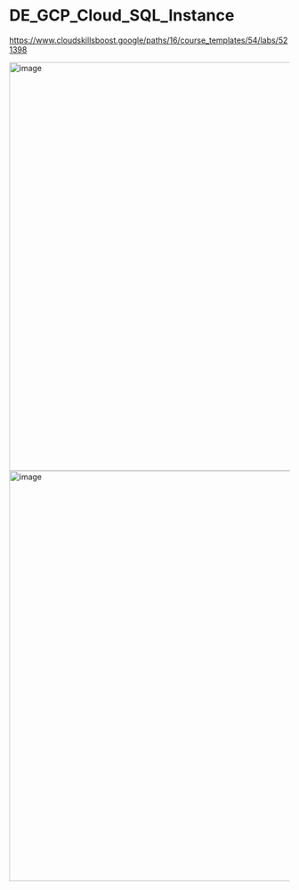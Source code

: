 # DE_GCP_Cloud_SQL_Instance
https://www.cloudskillsboost.google/paths/16/course_templates/54/labs/521398

<img width="1218" height="734" alt="image" src="https://github.com/user-attachments/assets/68dc5fec-3789-4453-a2ea-16d39e2b1fdd" />


<img width="1344" height="737" alt="image" src="https://github.com/user-attachments/assets/d1a6c198-374c-474c-a4c3-b9a42fe5cef1" />
